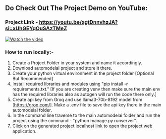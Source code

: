 ## Do Check Out The Project Demo on YouTube:

### Project Link - https://youtu.be/xgtDnnvhzJA?si=xUhGEYqOuSAzTMeZ

[![Watch the video](https://img.youtube.com/vi/xgtDnnvhzJA/0.jpg)](https://www.youtube.com/watch?v=xgtDnnvhzJA)

### How to run locally:-
  1) Create a Project Folder in your system and name it accordingly.
  2) Download automodelai project and store it there.
  3) Create your python virtual environment in the project folder [Optional But Recommended]
  4) Install required libraries and modules using "pip install -r requirements.txt." [If you are creating venv then make sure the main env has the required libraries also as autogen will run the code there only.]
  5) Create api key from Groq and use llama3-70b-8192 model from [https://groq.com/]. Make a .env file to save the api key there in the main automodelai folder.
  6) In the command line traverse to the main automodelai folder and run the project using the command - "python manage.py runserver".
  7) Click on the generated project localhost link to open the project web application.
